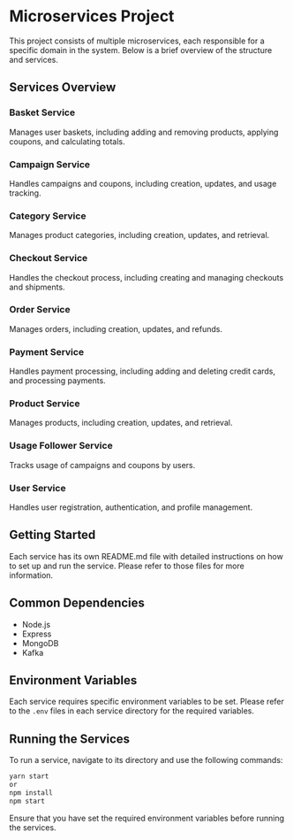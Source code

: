 # Microservices Project

This project consists of multiple microservices, each responsible for a specific domain in the system. Below is a brief overview of the structure and services.

## Services Overview

### Basket Service
Manages user baskets, including adding and removing products, applying coupons, and calculating totals.

### Campaign Service
Handles campaigns and coupons, including creation, updates, and usage tracking.

### Category Service
Manages product categories, including creation, updates, and retrieval.

### Checkout Service
Handles the checkout process, including creating and managing checkouts and shipments.

### Order Service
Manages orders, including creation, updates, and refunds.

### Payment Service
Handles payment processing, including adding and deleting credit cards, and processing payments.

### Product Service
Manages products, including creation, updates, and retrieval.

### Usage Follower Service
Tracks usage of campaigns and coupons by users.

### User Service
Handles user registration, authentication, and profile management.

## Getting Started

Each service has its own README.md file with detailed instructions on how to set up and run the service. Please refer to those files for more information.

## Common Dependencies

- Node.js
- Express
- MongoDB
- Kafka

## Environment Variables

Each service requires specific environment variables to be set. Please refer to the `.env` files in each service directory for the required variables.

## Running the Services

To run a service, navigate to its directory and use the following commands:

```sh
yarn start
or
npm install
npm start
```

Ensure that you have set the required environment variables before running the services.

